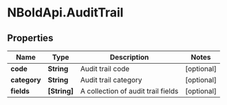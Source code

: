# NBoldApi.AuditTrail

## Properties

Name | Type | Description | Notes
------------ | ------------- | ------------- | -------------
**code** | **String** | Audit trail code | [optional] 
**category** | **String** | Audit trail category | [optional] 
**fields** | **[String]** | A collection of audit trail fields | [optional] 


